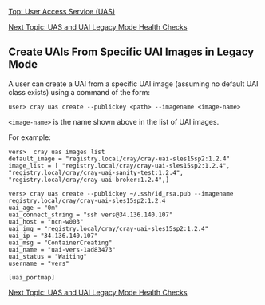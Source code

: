 [Top: User Access Service (UAS)](User_Access_Service_UAS.md)

[Next Topic: UAS and UAI Legacy Mode Health Checks](UAS_and_UAI_Health_Checks.md)

## Create UAIs From Specific UAI Images in Legacy Mode

A user can create a UAI from a specific UAI image (assuming no default UAI class exists) using a command of the form:

```
user> cray uas create --publickey <path> --imagename <image-name>
```

`<image-name>` is the name shown above in the list of UAI images.

For example:

```
vers>  cray uas images list
default_image = "registry.local/cray/cray-uai-sles15sp2:1.2.4"
image_list = [ "registry.local/cray/cray-uai-sles15sp2:1.2.4", "registry.local/cray/cray-uai-sanity-test:1.2.4", "registry.local/cray/cray-uai-broker:1.2.4",]

vers> cray uas create --publickey ~/.ssh/id_rsa.pub --imagename registry.local/cray/cray-uai-sles15sp2:1.2.4
uai_age = "0m"
uai_connect_string = "ssh vers@34.136.140.107"
uai_host = "ncn-w003"
uai_img = "registry.local/cray/cray-uai-sles15sp2:1.2.4"
uai_ip = "34.136.140.107"
uai_msg = "ContainerCreating"
uai_name = "uai-vers-1ad83473"
uai_status = "Waiting"
username = "vers"

[uai_portmap]
```

[Next Topic: UAS and UAI Legacy Mode Health Checks](UAS_and_UAI_Health_Checks.md)
